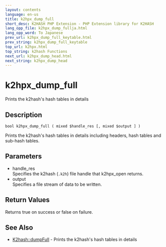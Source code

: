 ```yaml
---
layout: contents
language: en-us
title: k2hpx_dump_full
short_desc: K2HASH PHP Extension - PHP Extension library for K2HASH
lang_opp_file: k2hpx_dump_fullja.html
lang_opp_word: To Japanese
prev_url: k2hpx_dump_full_keytable.html
prev_string: k2hpx_dump_full_keytable
top_url: k2hpx.html
top_string: k2hash Functions
next_url: k2hpx_dump_head.html
next_string: k2hpx_dump_head
---
```


# k2hpx_dump_full
Prints the k2hash's hash tables in details

## Description
```
bool k2hpx_dump_full ( mixed $handle_res [, mixed $output ] )
```
Prints the k2hash's hash tables in details including headers, hash tables and sub-hash tables. 

## Parameters
- handle_res  
Specifies the k2hash (`.k2h`) file handle that k2hpx_open returns.
- output  
Specifies a file stream of data to be written.

## Return Values
Returns true on success or false on failure. 

## See Also
- [K2hash::dumpFull](k2h_dumpfull.html) - Prints the k2hash's hash tables in details
